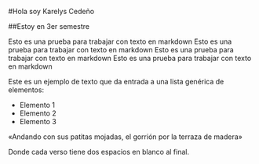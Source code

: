 #Hola soy Karelys Cedeño

##Estoy en 3er semestre

Esto es una prueba para trabajar con texto en markdown
Esto es una prueba para trabajar con texto en markdown
Esto es una prueba para trabajar con texto en markdown
Esto es una prueba para trabajar con texto en markdown

Este es un ejemplo de texto que da entrada a una lista genérica de elementos:

- Elemento 1
- Elemento 2
- Elemento 3

«Andando con sus patitas mojadas,
el gorrión
por la terraza de madera»

Donde cada verso tiene dos espacios en blanco al final.